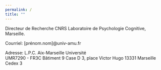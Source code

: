 ```yaml
---
permalink: /
title: ""
---
```


Directeur de Recherche CNRS
Laboratoire de Psychologie Cognitive, Marseille.

Courriel: [prénom.nom]@univ-amu.fr

Adresse:
L.P.C. Aix-Marseille Université\
UMR7290 - FR3C
Bâtiment 9 Case D
3, place Victor Hugo
13331 Marseille Cedex 3
